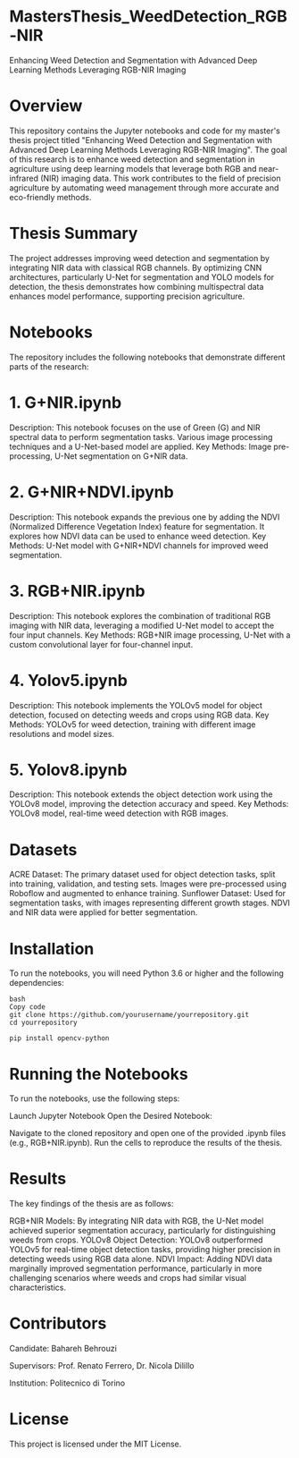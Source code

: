 # MastersThesis_WeedDetection_RGB-NIR
Enhancing Weed Detection and Segmentation with Advanced Deep Learning Methods Leveraging RGB-NIR Imaging
# Overview
This repository contains the Jupyter notebooks and code for my master's thesis project titled "Enhancing Weed Detection and Segmentation with Advanced Deep Learning Methods Leveraging RGB-NIR Imaging". The goal of this research is to enhance weed detection and segmentation in agriculture using deep learning models that leverage both RGB and near-infrared (NIR) imaging data. This work contributes to the field of precision agriculture by automating weed management through more accurate and eco-friendly methods.

# Thesis Summary
The project addresses improving weed detection and segmentation by integrating NIR data with classical RGB channels. By optimizing CNN architectures, particularly U-Net for segmentation and YOLO models for detection, the thesis demonstrates how combining multispectral data enhances model performance, supporting precision agriculture.

# Notebooks
The repository includes the following notebooks that demonstrate different parts of the research:

# 1. G+NIR.ipynb
Description: This notebook focuses on the use of Green (G) and NIR spectral data to perform segmentation tasks. Various image processing techniques and a U-Net-based model are applied.
Key Methods: Image pre-processing, U-Net segmentation on G+NIR data.

# 2. G+NIR+NDVI.ipynb
Description: This notebook expands the previous one by adding the NDVI (Normalized Difference Vegetation Index) feature for segmentation. It explores how NDVI data can be used to enhance weed detection.
Key Methods: U-Net model with G+NIR+NDVI channels for improved weed segmentation.

# 3. RGB+NIR.ipynb
Description: This notebook explores the combination of traditional RGB imaging with NIR data, leveraging a modified U-Net model to accept the four input channels.
Key Methods: RGB+NIR image processing, U-Net with a custom convolutional layer for four-channel input.

# 4. Yolov5.ipynb
Description: This notebook implements the YOLOv5 model for object detection, focused on detecting weeds and crops using RGB data.
Key Methods: YOLOv5 for weed detection, training with different image resolutions and model sizes.

# 5. Yolov8.ipynb
Description: This notebook extends the object detection work using the YOLOv8 model, improving the detection accuracy and speed.
Key Methods: YOLOv8 model, real-time weed detection with RGB images.

# Datasets
ACRE Dataset: The primary dataset used for object detection tasks, split into training, validation, and testing sets. Images were pre-processed using Roboflow and augmented to enhance training.
Sunflower Dataset: Used for segmentation tasks, with images representing different growth stages. NDVI and NIR data were applied for better segmentation.

# Installation
To run the notebooks, you will need Python 3.6 or higher and the following dependencies:

 ``` 1. Clone the Repository
bash
Copy code
git clone https://github.com/yourusername/yourrepository.git
cd yourrepository
 ```

 ```2. Install the Required Dependencies
pip install opencv-python
 ```
# Running the Notebooks
To run the notebooks, use the following steps:

Launch Jupyter Notebook
Open the Desired Notebook:

Navigate to the cloned repository and open one of the provided .ipynb files (e.g., RGB+NIR.ipynb).
Run the cells to reproduce the results of the thesis.

# Results
The key findings of the thesis are as follows:

RGB+NIR Models: By integrating NIR data with RGB, the U-Net model achieved superior segmentation accuracy, particularly for distinguishing weeds from crops.
YOLOv8 Object Detection: YOLOv8 outperformed YOLOv5 for real-time object detection tasks, providing higher precision in detecting weeds using RGB data alone.
NDVI Impact: Adding NDVI data marginally improved segmentation performance, particularly in more challenging scenarios where weeds and crops had similar visual characteristics.
# Contributors
Candidate: Bahareh Behrouzi

Supervisors: Prof. Renato Ferrero, Dr. Nicola Dilillo

Institution: Politecnico di Torino

# License
This project is licensed under the MIT License.
